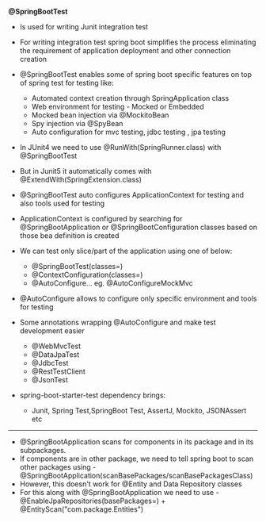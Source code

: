 **@SpringBootTest**

* Is used for writing Junit integration test
* For writing integration test spring boot simplifies the process eliminating the requirement of application deployment and other connection creation
* @SpringBootTest enables some of spring boot specific features on top of spring test for testing like:
  * Automated context creation through SpringApplication class
  * Web environment for testing - Mocked or Embedded
  * Mocked bean injection via @MockitoBean
  * Spy injection via @SpyBean
  * Auto configuration for mvc testing, jdbc testing , jpa testing

* In JUnit4 we need to use @RunWith(SpringRunner.class) with @SpringBootTest
* But in Junit5 it automatically comes with @ExtendWith(SpringExtension.class)


* @SpringBootTest auto configures ApplicationContext for testing and also tools used for testing
* ApplicationContext is configured by searching for @SpringBootApplication or @SpringBootConfiguration classes based on those bea definition is created


* We can test only slice/part of the application using one of below:
  * @SpringBootTest(classes=)
  * @ContextConfiguration(classes=)
  * @AutoConfigure...   eg. @AutoConfigureMockMvc

* @AutoConfigure allows to configure only specific environment and tools for testing


* Some annotations wrapping @AutoConfigure and make test development easier
  * @WebMvcTest
  * @DataJpaTest
  * @JdbcTest
  * @RestTestClient
  * @JsonTest


* spring-boot-starter-test dependency brings:
  * Junit, Spring Test,SpringBoot Test, AssertJ, Mockito, JSONAssert etc


---
* @SpringBootApplication scans for components in its package and in its subpackages.
* If components are in other package, we need to tell spring boot to scan other packages using - @SpringBootApplication(scanBasePackages/scanBasePackagesClass)
* However, this doesn't work for @Entity and Data Repository classes
* For this along with @SpringBootApplication we need to use - @EnableJpaRepositories(basePackages=) + @EntityScan("com.package.Entities")